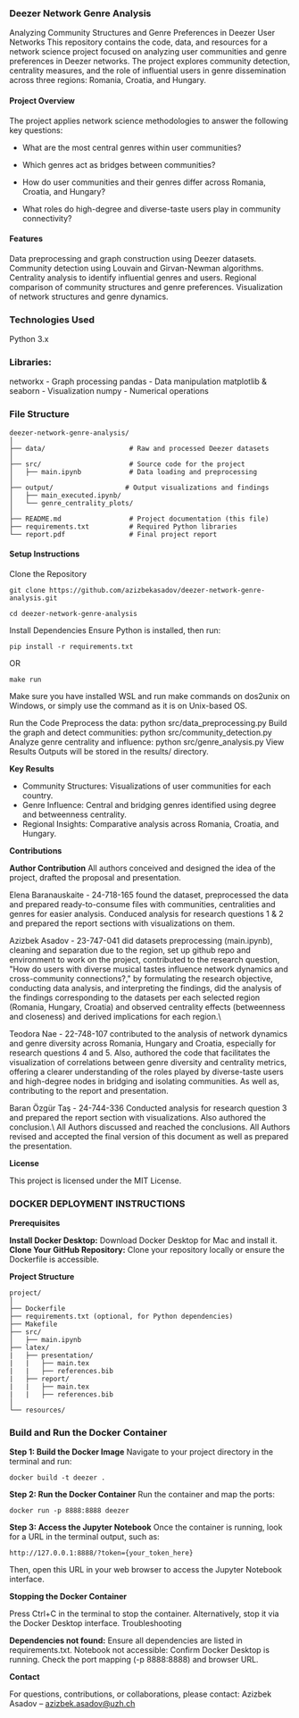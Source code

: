 ### Deezer Network Genre Analysis

Analyzing Community Structures and Genre Preferences in Deezer User Networks
This repository contains the code, data, and resources for a network science project focused on analyzing user communities and genre preferences in Deezer networks. The project explores community detection, centrality measures, and the role of influential users in genre dissemination across three regions: Romania, Croatia, and Hungary.

#### Project Overview

The project applies network science methodologies to answer the following key questions:

- What are the most central genres within user communities?

- Which genres act as bridges between communities?

- How do user communities and their genres differ across Romania, Croatia, and Hungary?

- What roles do high-degree and diverse-taste users play in community connectivity?


#### Features

Data preprocessing and graph construction using Deezer datasets.
Community detection using Louvain and Girvan-Newman algorithms.
Centrality analysis to identify influential genres and users.
Regional comparison of community structures and genre preferences.
Visualization of network structures and genre dynamics.


### Technologies Used
Python 3.x

### Libraries:
networkx - Graph processing
pandas - Data manipulation
matplotlib & seaborn - Visualization
numpy - Numerical operations

### File Structure

```
deezer-network-genre-analysis/
│
├── data/                     # Raw and processed Deezer datasets         
│
├── src/                      # Source code for the project
│   ├── main.ipynb            # Data loading and preprocessing
│
├── output/                  # Output visualizations and findings
│   ├── main_executed.ipynb/
│   └── genre_centrality_plots/
│
├── README.md                 # Project documentation (this file)
├── requirements.txt          # Required Python libraries
└── report.pdf                # Final project report
```

#### Setup Instructions

Clone the Repository
```
git clone https://github.com/azizbekasadov/deezer-network-genre-analysis.git

cd deezer-network-genre-analysis
```

Install Dependencies
Ensure Python is installed, then run:
```
pip install -r requirements.txt
```
OR
```
make run 
```
Make sure you have installed WSL and run make commands on dos2unix on Windows, or simply use the command as it is on Unix-based OS.

Run the Code
Preprocess the data:
python src/data_preprocessing.py
Build the graph and detect communities:
python src/community_detection.py
Analyze genre centrality and influence:
python src/genre_analysis.py
View Results
Outputs will be stored in the results/ directory.

**Key Results**

* Community Structures: Visualizations of user communities for each country.
* Genre Influence: Central and bridging genres identified using degree and betweenness centrality.
* Regional Insights: Comparative analysis across Romania, Croatia, and Hungary.

**Contributions**

**Author	Contribution**
All authors conceived and designed the idea of the project, drafted the proposal and presentation.


Elena Baranauskaite	- 24-718-165 found the dataset, preprocessed the data and prepared ready-to-consume files with communities, centralities and genres for easier analysis. Conduced analysis for research questions 1 & 2 and prepared the report sections with visualizations on them.


Azizbek Asadov - 23-747-041 did datasets preprocessing (main.ipynb), cleaning and separation due to the region, set up github repo and environment to work on the project, contributed to the research question, "How do users with diverse musical tastes influence network dynamics and cross-community connections?," by formulating the research objective, conducting data analysis, and interpreting the findings, did the analysis of the findings corresponding to the datasets per each selected region (Romania, Hungary, Croatia) and observed centrality effects (betweenness and closeness) and derived implications for each region.\\



Teodora Nae -	22-748-107 contributed to the analysis of network dynamics and genre diversity across Romania, Hungary and Croatia, especially for research questions 4 and 5. Also, authored the code that facilitates the visualization of correlations between genre diversity and centrality metrics, offering a clearer understanding of the roles played by diverse-taste users and high-degree nodes in bridging and isolating communities. As well as, contributing to the report and presentation. 


Baran Özgür Taş - 24-744-336 Conducted analysis for research question 3 and prepared the report section with visualizations. Also authored the conclusion.\\
All Authors discussed and reached the conclusions. All Authors revised and accepted the final version of this document as well as prepared the presentation.


**License**

This project is licensed under the MIT License.

### DOCKER DEPLOYMENT INSTRUCTIONS

**Prerequisites**

**Install Docker Desktop:** Download Docker Desktop for Mac and install it.
**Clone Your GitHub Repository:** Clone your repository locally or ensure the Dockerfile is accessible.

**Project Structure**
```
project/
│
├── Dockerfile
├── requirements.txt (optional, for Python dependencies)
├── Makefile
├── src/
│   ├── main.ipynb
├── latex/
|   ├── presentation/
|   |   ├── main.tex
|   |   ├── references.bib
|   ├── report/
|   |   ├── main.tex
|   |   ├── references.bib
│
└── resources/
```

### Build and Run the Docker Container

**Step 1: Build the Docker Image**
Navigate to your project directory in the terminal and run:
```
docker build -t deezer .
```
**Step 2: Run the Docker Container**
Run the container and map the ports:
```
docker run -p 8888:8888 deezer
```
**Step 3: Access the Jupyter Notebook**
Once the container is running, look for a URL in the terminal output, such as:
```
http://127.0.0.1:8888/?token={your_token_here}
```
Then, open this URL in your web browser to access the Jupyter Notebook interface.

**Stopping the Docker Container**

Press Ctrl+C in the terminal to stop the container.
Alternatively, stop it via the Docker Desktop interface.
Troubleshooting

**Dependencies not found:**
Ensure all dependencies are listed in requirements.txt.
Notebook not accessible:
Confirm Docker Desktop is running.
Check the port mapping (-p 8888:8888) and browser URL.

**Contact**

For questions, contributions, or collaborations, please contact:
Azizbek Asadov – azizbek.asadov@uzh.ch
                      

